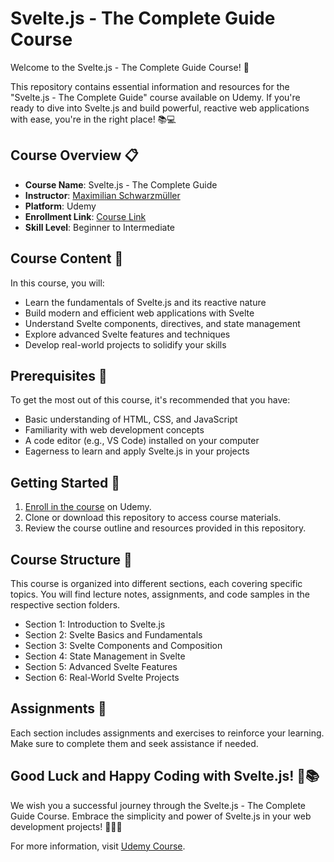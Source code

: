 # Svelte.js - The Complete Guide Course

Welcome to the Svelte.js - The Complete Guide Course! 🚀

This repository contains essential information and resources for the "Svelte.js - The Complete Guide" course available on Udemy. If you're ready to dive into Svelte.js and build powerful, reactive web applications with ease, you're in the right place! 📚💻

## Course Overview 📋

- **Course Name**: Svelte.js - The Complete Guide
- **Instructor**: [Maximilian Schwarzmüller](https://www.udemy.com/user/maximilian-schwarzmuller/)
- **Platform**: Udemy
- **Enrollment Link**: [Course Link](https://www.udemy.com/course/sveltejs-the-complete-guide/)
- **Skill Level**: Beginner to Intermediate

## Course Content 📔

In this course, you will:

- Learn the fundamentals of Svelte.js and its reactive nature
- Build modern and efficient web applications with Svelte
- Understand Svelte components, directives, and state management
- Explore advanced Svelte features and techniques
- Develop real-world projects to solidify your skills

## Prerequisites 🧩

To get the most out of this course, it's recommended that you have:

- Basic understanding of HTML, CSS, and JavaScript
- Familiarity with web development concepts
- A code editor (e.g., VS Code) installed on your computer
- Eagerness to learn and apply Svelte.js in your projects

## Getting Started 🏁

1. [Enroll in the course](https://www.udemy.com/course/sveltejs-the-complete-guide/) on Udemy.
2. Clone or download this repository to access course materials.
3. Review the course outline and resources provided in this repository.

## Course Structure 🏫

This course is organized into different sections, each covering specific topics. You will find lecture notes, assignments, and code samples in the respective section folders.

- Section 1: Introduction to Svelte.js
- Section 2: Svelte Basics and Fundamentals
- Section 3: Svelte Components and Composition
- Section 4: State Management in Svelte
- Section 5: Advanced Svelte Features
- Section 6: Real-World Svelte Projects

## Assignments 📝

Each section includes assignments and exercises to reinforce your learning. Make sure to complete them and seek assistance if needed.

## Good Luck and Happy Coding with Svelte.js! 🤞📚

We wish you a successful journey through the Svelte.js - The Complete Guide Course. Embrace the simplicity and power of Svelte.js in your web development projects! 💪👨‍💻



For more information, visit [Udemy Course](https://www.udemy.com/course/sveltejs-the-complete-guide/).

